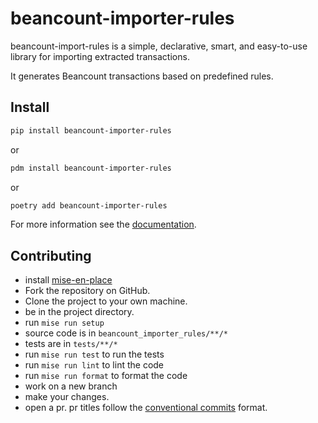 # beancount-importer-rules

beancount-import-rules is a simple, declarative, smart, and easy-to-use library for importing extracted transactions.

It generates Beancount transactions based on predefined rules.

## Install

```sh
pip install beancount-importer-rules
```

or

```sh
pdm install beancount-importer-rules
```

or

```sh
poetry add beancount-importer-rules
```

For more information see the [documentation](https://zenobi-us.github.io/beancount-importer-rules/latest/).

## Contributing

- install [mise-en-place](https://mise.jdx.dev/)
- Fork the repository on GitHub.
- Clone the project to your own machine.
- be in the project directory.
- run `mise run setup`
- source code is in `beancount_importer_rules/**/*`
- tests are in `tests/**/*`
- run `mise run test` to run the tests
- run `mise run lint` to lint the code
- run `mise run format` to format the code
- work on a new branch
- make your changes.
- open a pr. pr titles follow the [conventional commits](https://www.conventionalcommits.org/en/v1.0.0/) format.
